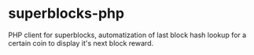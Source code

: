 superblocks-php
===============

PHP client for superblocks, automatization of last block hash lookup for a certain coin to display it's next block reward.
